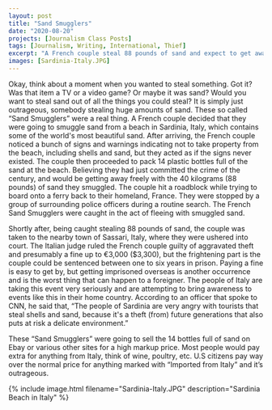 ```yaml
---
layout: post
title: "Sand Smugglers"
date: "2020-08-20"
projects: [Journalism Class Posts]
tags: [Journalism, Writing, International, Thief]
excerpt: "A French couple steal 88 pounds of sand and expect to get away with it."
images: [Sardinia-Italy.JPG]
---
```



  Okay, think about a moment when you wanted to steal something. Got it? Was that item a TV or a video game? Or maybe it was sand? Would you want to steal sand out of all the things you could steal? It is simply just outrageous, somebody stealing huge amounts of sand. These so called “Sand Smugglers” were a real thing. A French couple decided that they were going to smuggle sand from a beach in Sardinia, Italy, which contains some of the world's most beautiful sand. After arriving, the French couple noticed a bunch of signs and warnings indicating not to take property from the beach, including shells and sand, but they acted as if the signs never existed. The couple then proceeded to pack 14 plastic bottles full of the sand at the beach. Believing they had just committed the crime of the century, and would be getting away freely with the 40 kilograms (88 pounds) of sand they smuggled. The couple hit a roadblock while trying to board onto a ferry back to their homeland, France. They were stopped by a group of surrounding police officers during a routine search. The French Sand Smugglers were caught in the act of fleeing with smuggled sand.

  Shortly after, being caught stealing 88 pounds of sand, the couple was taken to the nearby town of Sassari, Italy, where they were ushered into court. The Italian judge ruled the French couple guilty of aggravated theft and presumably a fine up to €3,000 ($3,300), but the frightening part is the couple could be sentenced between one to six years in prison. Paying a fine is easy to get by, but getting imprisoned overseas is another occurrence and is the worst thing that can happen to a foreigner.
The people of Italy are taking this event very seriously and are attempting to bring awareness to events like this in their home country. According to an officer that spoke to CNN, he said that, “The people of Sardinia are very angry with tourists that steal shells and sand, because it's a theft (from) future generations that also puts at risk a delicate environment.” 

  These “Sand Smugglers” were going to sell the 14 bottles full of sand on Ebay or various other sites for a high markup price. Most people would pay extra for anything from Italy, think of wine, poultry, etc. U.S citizens pay way over the normal price for anything marked with “Imported from Italy” and it’s outrageous. 

{% include image.html filename="Sardinia-Italy.JPG" description="Sardinia Beach in Italy" %}
